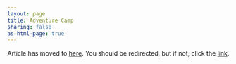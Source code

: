 ```yaml
---
layout: page
title: Adventure Camp
sharing: false
as-html-page: true
---
```


Article has moved to [here](/adventures/adventure-camp.html).
You should be redirected, but if not, click the [link](/adventures/adventure-camp.html).

<script type="text/javascript">
    console.log('in block');
  setTimeout(function() {
    console.log('redirect?');
     window.location.href = '/adventures/adventure-camp.html';
   }, 2000);
</script>

